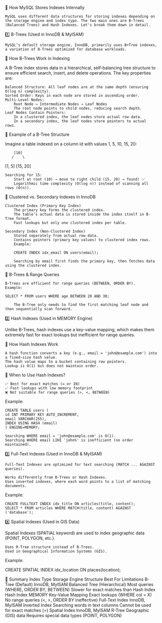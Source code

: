 📌 How MySQL Stores Indexes Internally

    MySQL uses different data structures for storing indexes depending on the storage engine and index type. The two main ones are B-Trees (Balanced Trees) and Hash Indexes. Let's break them down in detail.


1️⃣ B-Trees (Used in InnoDB & MyISAM)

    MySQL’s default storage engine, InnoDB, primarily uses B+Tree indexes, a variation of B-Trees optimized for database workloads.

🔹 How B-Trees Work in Indexing

A B-Tree index stores data in a hierarchical, self-balancing tree structure to ensure efficient search, insert, and delete operations. The key properties are:

    Balanced Structure: All leaf nodes are at the same depth (ensuring O(log n) complexity).
    Sorted Order: Keys in each node are stored in ascending order.
    Multi-Level Nodes:
        Root Node → Intermediate Nodes → Leaf Nodes
        The root node points to child nodes, reducing search depth.
    Leaf Nodes Contain Pointers:
        In a clustered index, the leaf nodes store actual row data.
        In a secondary index, the leaf nodes store pointers to actual rows.

🔹 Example of a B-Tree Structure

Imagine a table indexed on a column id with values 1, 5, 10, 15, 20:

        [10]
       /    \
   [1, 5]  [15, 20]

    Searching for 15:
        Start at root (10) → move to right child (15, 20) → found! ✅
        Logarithmic time complexity (O(log n)) instead of scanning all rows (O(n)).

🔹 Clustered vs. Secondary Indexes in InnoDB

    Clustered Index (Primary Key Index)
        The primary key forms the clustered index.
        The table’s actual data is stored inside the index itself in B-Tree format.
        Fast lookups but only one clustered index per table.

    Secondary Index (Non-Clustered Index)
        Stored separately from actual row data.
        Contains pointers (primary key values) to clustered index rows.
        Example:

        CREATE INDEX idx_email ON users(email);

        Searching by email first finds the primary key, then fetches data using the clustered index.

🔹 B-Trees & Range Queries

    B-Trees are efficient for range queries (BETWEEN, ORDER BY).
    Example:

    SELECT * FROM users WHERE age BETWEEN 20 AND 30;

        The B-Tree only needs to find the first matching leaf node and then sequentially scan forward.

2️⃣ Hash Indexes (Used in MEMORY Engine)

Unlike B-Trees, hash indexes use a key-value mapping, which makes them extremely fast for exact lookups but inefficient for range queries.

🔹 How Hash Indexes Work

    A hash function converts a key (e.g., email = 'john@example.com') into a fixed-size hash value.
    The hash value maps to a bucket containing row pointers.
    Lookup is O(1) but does not maintain order.

🔹 When to Use Hash Indexes?

    ✅ Best for exact matches (= or IN)
    ✅ Fast lookups with low memory footprint
    ❌ Not suitable for range queries (>, <, BETWEEN)

Example:

    CREATE TABLE users (
    id INT PRIMARY KEY AUTO_INCREMENT,
    email VARCHAR(255),
    INDEX USING HASH (email)
    ) ENGINE=MEMORY;

    Searching WHERE email = 'john@example.com' is O(1).
    Searching WHERE email LIKE 'john%' is inefficient (no order maintained).

3️⃣ Full-Text Indexes (Used in InnoDB & MyISAM)

    Full-Text Indexes are optimized for text searching (MATCH ... AGAINST queries).

    Works differently from B-Trees or Hash Indexes.
    Uses inverted indexes, where each word points to a list of matching documents.

Example:

    CREATE FULLTEXT INDEX idx_title ON articles(title, content);
    SELECT * FROM articles WHERE MATCH(title, content) AGAINST ('database');

4️⃣ Spatial Indexes (Used in GIS Data)

Spatial Indexes (SPATIAL keyword) are used to index geographic data (POINT, POLYGON, etc.).

    Uses R-Tree structure instead of B-Trees.
    Used in Geographical Information Systems (GIS).

Example:

CREATE SPATIAL INDEX idx_location ON places(location);


📌 Summary
Index Type	Storage Engine	Structure	Best For	Limitations
B-Tree (Default)	InnoDB, MyISAM	Balanced Tree (Hierarchical)	Most queries (WHERE, ORDER BY, BETWEEN)	Slower for exact matches than Hash Index
Hash Index	MEMORY	Key-Value Mapping	Exact lookups (WHERE col = X)	No range queries (<, >, ORDER BY ineffective)
Full-Text Index	InnoDB, MyISAM	Inverted Index	Searching words in text columns	Cannot be used for exact matches (=)
Spatial Index	InnoDB, MyISAM	R-Tree	Geographic (GIS) data	Requires special data types (POINT, POLYGON)